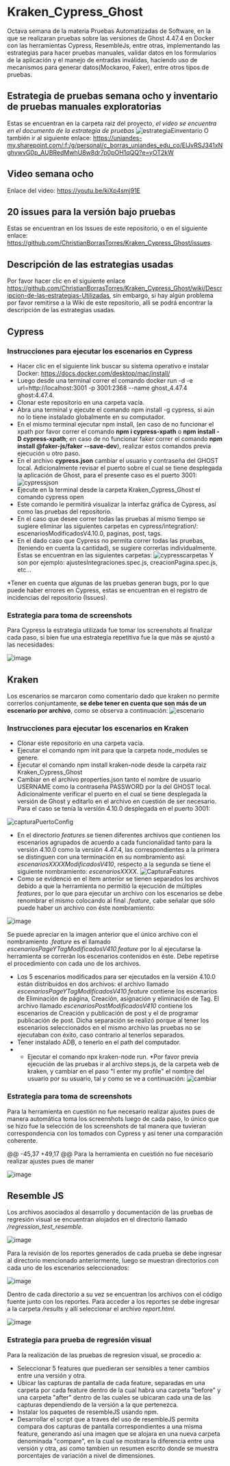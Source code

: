 # Kraken_Cypress_Ghost
Octava semana de la materia Pruebas Automatizadas de Software, en la que se realizaran pruebas sobre las versiones de Ghost 4.47.4 en Docker con las herramientas  Cypress, ResembleJs, entre otras, implementando las estrategias para hacer pruebas manuales, validar datos en los formularios de la aplicación y el manejo de entradas inválidas, haciendo uso de mecanismos para generar datos(Mockaroo, Faker), entre otros tipos de pruebas.
## Estrategia de pruebas semana ocho y inventario de pruebas manuales exploratorias
Estas se encuentran en la carpeta raiz del proyecto, *el video se encuentra en el documento de la estrategia de pruebas*
![estrategiaEinventario](https://user-images.githubusercontent.com/98656753/170916988-1c7949af-2b95-4016-ad5f-e16eb5cb4914.png)
O también ir al siguiente enlace: https://uniandes-my.sharepoint.com/:f:/g/personal/c_borras_uniandes_edu_co/ElJvRSJ341xNghvwvG0p_AUBRedMwhU8w8dr7p0pOH1qQQ?e=yOT2kW
## Video semana ocho
Enlace del video: https://youtu.be/kiXp4smj91E
## 20 issues para la versión bajo pruebas
Estas se encuentran en los issues de este repositorio, o en el siguiente enlace: https://github.com/ChristianBorrasTorres/Kraken_Cypress_Ghost/issues.
## Descripción de las estrategias usadas
Por favor hacer clic en el siguiente enlace https://github.com/ChristianBorrasTorres/Kraken_Cypress_Ghost/wiki/Descripcion-de-las-estrategias-Utilizadas, sin embargo, si hay algún problema por favor remitirse a la Wiki de este repositorio, alli se podrá encontrar la descripción de las estrategias usadas.
## Cypress
### Instrucciones para ejecutar los escenarios en Cypress
- Hacer clic en el siguiente link buscar su sistema operativo e instalar Docker: https://docs.docker.com/desktop/mac/install/
- Luego desde una terminal correr el comando docker run -d -e url=http://localhost:3001 -p 3001:2368 --name ghost_4.47.4 ghost:4.47.4.
- Clonar este repositorio en una carpeta vacía.
- Abra una terminal y ejecute el comando npm install -g cypress, si aún no lo tiene instalado globalmente en su computador.
- En el mismo terminal ejecutar npm install, (en caso de no funcionar el xpath por favor correr el comando **npm i cypress-xpath** o **npm install -D cypress-xpath**; en caso de no funcionar faker correr el comando **npm install @faker-js/faker --save-dev**), realizar estos comandos previa ejecución u otro paso.
- En el archivo **cypress.json** cambiar el usuario y contraseña del GHOST local. Adicionalmente revisar el puerto sobre el cual se tiene desplegada la aplicación de Ghost, para el presente caso es el puerto 3001:
![cypressjson](https://user-images.githubusercontent.com/98656753/169742678-d7fa5380-51c0-4e31-aef3-d1c2455c8fff.png)
- Ejecute en la terminal desde la carpeta Kraken_Cypress_Ghost el comando cypress open
- Este comando le permitirá visualizar la interfaz gráfica de Cypress, así como las pruebas del repositorio.
- En el caso que desee correr todas las pruebas al mismo tiempo se sugiere eliminar las siguientes carpetas en cypress/integration/: escenariosModificadosV4.10.0, paginas, post, tags.
- En el dado caso que Cypress no permita correr todas las pruebas, (teniendo en cuenta la cantidad), se sugiere correrlas individualmente. Estas se encuentran en las siguientes carpetas:
![cypresscarpetas](https://user-images.githubusercontent.com/98656753/169743618-49109541-ad84-4c57-b093-1cb9c6340e06.png)
Y son por ejemplo: ajustesIntegraciones.spec.js, creacionPagina.spec.js, etc...

*Tener en cuenta que algunas de las pruebas generan bugs, por lo que puede haber errores en Cypress, estas se encuentran en el registro de incidencias del repositorio (Issues).

### Estrategia para toma de screenshots
Para Cypress la estrategia utilizada fue tomar los screenshots al finalizar cada paso, si bien fue una estrategia repetitiva fue la que más se ajustó a las necesidades:

![image](https://user-images.githubusercontent.com/98660561/168518672-7ad6bb35-ec72-4fc6-8525-0822572ecccc.png)

## Kraken
Los escenarios se marcaron como comentario dado que kraken no permite correrlos conjuntamente, **se debe tener en cuenta que son más de un escenario por archivo**, como se observa a continuación:
![escenario](https://user-images.githubusercontent.com/98656753/170919060-e462f24a-ad48-4d25-9dc1-5edf0b0e1be7.png)
### Instrucciones para ejecutar los escenarios en Kraken
- Clonar este repositorio en una carpeta vacía.
- Ejecutar el comando npm init para que la carpeta node_modules se genere.
- Ejecutar el comando npm install kraken-node desde la carpeta raiz Kraken_Cypress_Ghost
- Cambiar en el archivo properties.json tanto el nombre de usuario USERNAME como la contraseña PASSWORD por la del GHOST local. Adicionalmente verificar el puerto en el cual se tiene desplegada la versión de Ghost y editarlo en el archivo en cuestión de ser necesario. Para el caso se tenía la versión 4.10.0 desplegada en el puerto 3001:

![capturaPuertoConfig](https://user-images.githubusercontent.com/98660561/168514208-1a1b04fd-49af-4f68-9132-5e1b17775bfc.PNG)

- En el directorio _features_ se tienen diferentes archivos que contienen los escenarios agrupados de acuerdo a cada funcionalidad tanto para la versión 4.10.0 como la versión 4.47.4, las correspondientes a la primera se distinguen con una terminación en su nombramiento así: _escenariosXXXXModificadosV410_, respecto a la segunda se tiene el siguiente nombramiento: _escenariosXXXX_.
![CapturaFeatures](https://user-images.githubusercontent.com/98660561/168515238-35913a23-c813-4a6a-961e-c4f7ccf3535a.PNG)
- Como se evidenció en el ítem anterior se tienen separados los archivos debido a que la herramienta no permitió la ejecución de múltiples _features_, por lo que para ejecutar un archivo con los escenarios se debe renombrar el mismo colocando al final _.feature_, cabe señalar que sólo puede haber un archivo con éste nombramiento:

![image](https://user-images.githubusercontent.com/98660561/168515850-cfa19e8b-fe03-4fa8-a06b-96529083ad11.png)

Se puede apreciar en la imagen anterior que el único archivo con el nombramiento _.feature_ es el llamado _escenariosPageYTagModificadosV410.feature_ por lo al ejecutarse la herramienta se correrán los escenarios contenidos en éste. Debe repetirse el procedimiento con cada uno de los archivos.
- Los 5 escenarios modificados para ser ejecutados en la versión 4.10.0 están distribuidos en dos archivos: el archivo llamado _escenariosPageYTagModificadosV410.feature_ contiene los escenarios de Eliminación de página, Creación, asignación y eliminación de Tag. El archivo llamado _escenariosPostModificadosV410_ contiene los escenarios de Creación y publicación de post y el de programar publicación de post. Dicha separación se realizó porque al tener los escenarios seleccionados en el mismo archivo las pruebas no se ejecutaban con éxito, caso contrario al tenerlos separados.
- Tener instalado ADB, o tenerlo en el path del computador.
- - Ejecutar el comando npx kraken-node run.
*Por favor previa ejecución de las pruebas ir al archivo steps.js, de la carpeta web de kraken, y cambiar en el paso "I enter my profile" el nombre del usuario por su usuario, tal y como se ve a continuación:
![cambiar](https://user-images.githubusercontent.com/98656753/168521907-b1a2c366-1c2d-464a-96bf-7a8e56488711.png)
### Estrategia para toma de screenshots
Para la herramienta en cuestión no fue necesario realizar ajustes pues de manera automática toma los screenshots luego de cada paso, lo único que se hizo fue la selección de los screenshots de tal manera que tuvieran correspondencia con los tomados con Cypress  y así tener una comparación coherente.

@@ -45,37 +49,17 @@ Para la herramienta en cuestión no fue necesario realizar ajustes pues de maner

![image](https://user-images.githubusercontent.com/98660561/168518369-6c034c54-885a-4d54-b3f2-01e292809e24.png)

## Resemble JS
Los archivos asociados al desarrollo y documentación de las pruebas de regresión visual se encuentran alojados en el directorio llamado _/regression_test_resemble_.

![image](https://user-images.githubusercontent.com/98660561/168520776-c9f3ff20-d74a-4dff-8f92-bacca0477240.png)


Para la revisión de los reportes generados de cada prueba se debe ingresar al directorio mencionado anteriormente, luego se muestran directorios con cada uno de los escenarios seleccionados:

![image](https://user-images.githubusercontent.com/98660561/168520898-9e984789-ec2c-4fc0-9d21-8c77c7b14ab0.png)

Dentro de cada directorio a su vez se encuentran los archivos con el código fuente junto con los reportes. Para acceder a los reportes se debe ingresar a la carpeta _/results_ y allí seleccionar el archivo _report.html_.

![image](https://user-images.githubusercontent.com/98660561/168521887-14181335-0ae9-4c65-accc-7b05e7a8e5a6.png)

### Estrategia para prueba de regresión visual
Para la realización de las pruebas de regresion visual, se procedio a:
 - Seleccionar 5 features que puedieran ser sensibles a tener cambios entre una versión y otra.
 - Ubicar las capturas de pantalla de cada feature, separadas en una carpeta por cada feature dentro de la cual habra una carpeta "before" y una carpeta "after" dentro de las cuales se ubicaran cada una de las capturas dependiendo de la versión a la que pertenezca.
 - Instalar los paquetes de resembleJS usando npm.
 - Desarrollar el script que a traves del uso de resembleJS permita compara dos capturas de pantalla correspondientes a una misma feature, generando asi una imagen que se alojara en una nueva carpeta denominada "compare", en la cual se mostrara la diferencia entre una versión y otra, asi como tambien un resumen escrito donde se muestra porcentajes de variación a nivel de dimensiones.
